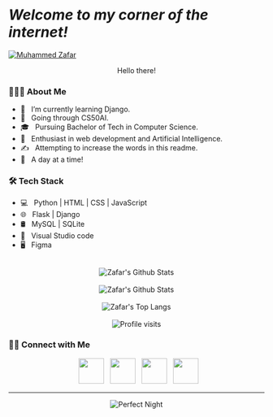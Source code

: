 # *Welcome to my corner of the internet!*

[![**Muhammed Zafar**](https://user-images.githubusercontent.com/98420006/213889748-cd716229-a614-4b65-8a85-8a950c8cbbfa.png)](https://mzafarm.github.io/SignatureSource/)
<p align="center">Hello there!</p>


<h3> 👨🏻‍💻 About Me </h3>

- 🔭 &nbsp; I’m currently learning Django.
- 🤔 &nbsp; Going through CS50AI.
- 🎓 &nbsp; Pursuing Bachelor of Tech in Computer Science.
- 🌱 &nbsp; Enthusiast in web development and Artificial Intelligence.
- ✍️ &nbsp; Attempting to increase the words in this readme.
- 🍁 &nbsp; A day at a time!


<h3>🛠 Tech Stack</h3>

- 💻 &nbsp; Python | HTML | CSS | JavaScript 
- 🌐 &nbsp; Flask | Django
- 🛢 &nbsp; MySQL | SQLite
- 🔧 &nbsp; Visual Studio code
- 🖥 &nbsp; Figma

<br>

<div align="center">
  <img align="center" src="https://github-readme-stats.vercel.app/api?username=MZaFaRM&include_all_commits=true&count_private=true&show_icons=true&line_height=20&title_color=7A7ADB&icon_color=2234AE&text_color=D3D3D3&bg_color=0,000000,130F40" alt="Zafar's Github Stats"><br><br>
  <img align="center" src="https://streak-stats.demolab.com/?user=MZaFaRM&theme=highcontrast&title_color=7A7ADB&icon_color=2234AE&text_color=D3D3D3&bg_color=0,000000,130F40" alt="Zafar's Github Stats"><br><br>
<img align="center" src="https://github-readme-stats.vercel.app/api/top-langs/?username=MZaFaRM&text_color=daf7dc&bg_color=151515&hide=javascript,html,css" alt="Zafar's Top Langs"><br><br>
<img align="center" src="https://komarev.com/ghpvc/?username=MZaFaRM" alt="Profile visits">
</div> 

<h3> 🤝🏻 Connect with Me </h3>

<p align="center">
&nbsp; <a href="https://twitter.com/M_ZaFaR_M" target="_blank" rel="noopener noreferrer"><img src="https://img.icons8.com/plasticine/100/000000/twitter.png" width="50" /></a>  
&nbsp; <a href="https://www.instagram.com/___zxfxr___/" target="_blank" rel="noopener noreferrer"><img src="https://img.icons8.com/plasticine/100/000000/instagram.png" width="50" /></a>  
&nbsp; <a href="https://www.linkedin.com/in/muhammed-zafar-b4462a22a/" target="_blank" rel="noopener noreferrer"><img src="https://img.icons8.com/plasticine/100/000000/linkedin.png" width="50" /></a>
&nbsp; <a href="mailto:muhammedzafar.mm@gmail.com" target="_blank" rel="noopener noreferrer"><img src="https://img.icons8.com/plasticine/100/000000/gmail.png"  width="50" /></a>
</p>

----

<div align="center">
  <img align="center" src="https://steamuserimages-a.akamaihd.net/ugc/1655601092778752787/E56BABA884C0FACFBF6757AE15B6F07BBBBDEE8C/?imw=512&&ima=fit&impolicy=Letterbox&imcolor=%23000000&letterbox=false" alt="Perfect Night">
</div>


